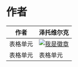 # 作者

<div align="center">

| 作者 | 泽托维尔克 |
| ---------- | -----------|
| 表格单元   | [![我是徽章](https://img.shields.io/badge/JeffreyYou%E7%9A%84-GitHub-brightgreen)](https://github.com/JeffreyYou/My_Documentation) |
| 表格单元   | 表格单元   |

</div>
